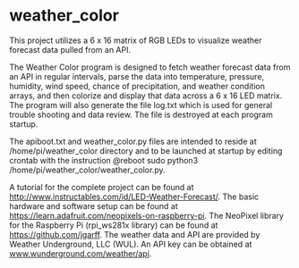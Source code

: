 # weather_color

This project utilizes a 6 x 16 matrix of RGB LEDs to visualize weather forecast data pulled from an API.

The Weather Color program is designed to fetch weather forecast data from an API in regular intervals, parse the data 
into temperature, pressure, humidity, wind speed, chance of precipitation, and weather condition arrays, and then colorize 
and display that data across a 6 x 16 LED matrix. The program will also generate the file log.txt which is used for general 
trouble shooting and data review. The file is destroyed at each program startup.

The apiboot.txt and weather_color.py files are intended to reside at /home/pi/weather_color directory and to be launched at 
startup by editing crontab with the instruction @reboot sudo python3 /home/pi/weather_color/weather_color.py.

A tutorial for the complete project can be found at http://www.instructables.com/id/LED-Weather-Forecast/. The basic hardware 
and software setup can be found at https://learn.adafruit.com/neopixels-on-raspberry-pi. The NeoPixel library for the Raspberry 
Pi (rpi_ws281x library) can be found at https://github.com/jgarff. The weather data and API are provided by Weather Underground, 
LLC (WUL). An API key can be obtained at www.wunderground.com/weather/api.
